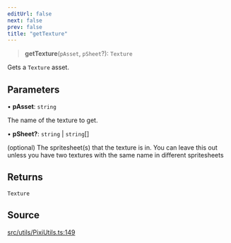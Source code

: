 ```yaml
---
editUrl: false
next: false
prev: false
title: "getTexture"
---
```


> **getTexture**(`pAsset`, `pSheet`?): `Texture`

Gets a `Texture` asset.

## Parameters

• **pAsset**: `string`

The name of the texture to get.

• **pSheet?**: `string` \| `string`[]

(optional) The spritesheet(s) that the texture is in. You can leave this out unless you have two textures with the same name in different spritesheets

## Returns

`Texture`

## Source

[src/utils/PixiUtils.ts:149](https://github.com/relishinc/dill-pixel/blob/543438455c9a47928084300159416186c2aa1095/src/utils/PixiUtils.ts#L149)
